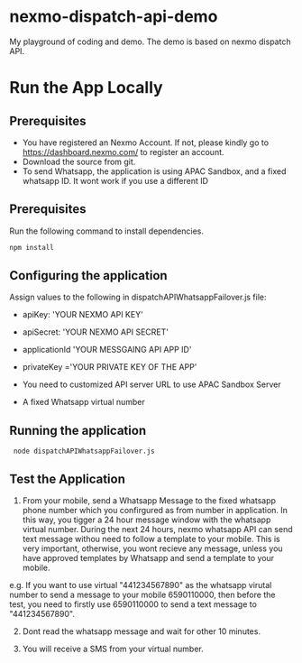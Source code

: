 # nexmo-dispatch-api-demo
My playground of coding and demo. 
The demo is based on nexmo dispatch API. 

# Run the App Locally

## Prerequisites
* You have registered an Nexmo Account. If not, please kindly go to https://dashboard.nexmo.com/ to register an account.
* Download the source from git.
* To send Whatsapp, the application is using APAC Sandbox, and a fixed whatsapp ID. It wont work if you use a different ID 

## Prerequisites
Run the following command to install dependencies.

```bash
npm install
```

## Configuring the application

Assign values to the following in dispatchAPIWhatsappFailover.js file:

* apiKey: 'YOUR NEXMO API KEY'

* apiSecret: 'YOUR NEXMO API SECRET'

* applicationId 'YOUR MESSGAING API APP ID'

* privateKey ='YOUR PRIVATE KEY OF THE APP'

* You need to customized API server URL to use APAC Sandbox Server
* A fixed Whatsapp virtual number

## Running the application
```
 node dispatchAPIWhatsappFailover.js
```

 
## Test the Application

1. From your mobile, send a Whatsapp Message to the fixed whatsapp phone number which you confirgured as from number in application.
In this way, you tigger a 24 hour message window with the whatsapp virtual number. During the next 24 hours, nexmo whatsapp API can send text message withou need to follow a template to your mobile. This is very important, otherwise, you wont recieve any message, unless you have approved templates by Whatsapp and send a template to your mobile.

e.g. If you want to use virtual "441234567890" as the whatsapp virutal number to send a message to your mobile 6590110000, then before the test, you need to firstly use 6590110000 to send a text message to "441234567890". 

2. Dont read the whatsapp message and wait for other 10 minutes.

3. You will receive a SMS from your virtual number.

